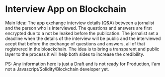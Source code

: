 # Interview App on Blockchain

Main Idea: The app exchange interview details (Q&A) between a jornalist and the person who is interviewed. The questions and answers are first encrypted due to a not be leaked before the publication. The jornalist set a deadline when the details of the interview will be public and the interviewed acept that before the exchange of questions and answers, all of that registrered in the bloackchain. The idea is to bring a transparent and public layer to the process it will help both sides to increase the credibility.

PS: Any information here is just a Draft and is not ready for Production, i'am not a Javascript/Solidity/Blockchain developer yet.
